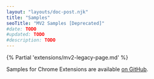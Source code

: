 ```yaml
---
layout: "layouts/doc-post.njk"
title: "Samples"
seoTitle: "MV2 Samples [Deprecated]"
#date: TODO
#updated: TODO
#description: TODO
---
```


{% Partial 'extensions/mv2-legacy-page.md' %}

Samples for Chrome Extensions are available [on GitHub](https://github.com/GoogleChrome/chrome-extensions-samples).
